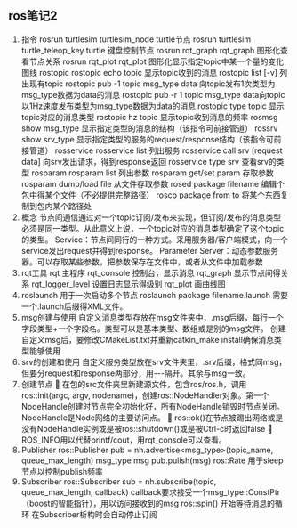 ## ros笔记2
1.	指令
rosrun turtlesim turtlesim_node  turtle节点
rosrun turtlesim turtle_teleop_key  turtle 键盘控制节点
rosrun rqt_graph rqt_graph 图形化查看节点关系
rosrun rqt_plot rqt_plot 图形化显示指定topic中某一个量的变化图线
rostopic
		rostopic echo topic 显示topic收到的消息
		rostopic list [-v] 列出现有topic
		rostopic pub -1 topic msg_type data 向topic发布1次类型为msg_type数据为data的消息
		rostopic pub -r 1 topic msg_type data向topic以1Hz速度发布类型为msg_type数据为data的消息
		rostopic type topic 显示topic对应的消息类型
		rostopic hz topic 显示topic收到消息的频率
rosmsg show msg_type 显示指定类型的消息的结构（该指令可前接管道）
rossrv show srv_type 显示指定类型的服务的request/response结构（该指令可前接管道）
rosservice
		rosservice list 列出服务
		rosservice call srv [request data] 向srv发出请求，得到response返回
		rosservice type srv 查看srv的类型
rosparam
		rosparam list 列出参数
		rosparam get/set param 存取参数
		rosparam dump/load file 从文件存取参数
rosed package filename 编辑个包中得某个文件（不必提供完整路径）
roscp package from to 将某个东西复制到包内某个路径处
2.	概念
节点间通信通过对一个topic订阅/发布来实现，但订阅/发布的消息类型必须是同一类型。从此意义上说，一个topic对应的消息类型确定了这个topic的类型。
Service：节点间同行的一种方式。采用服务器/客户端模式，向一个service发出request并得到response。
Parameter Server：动态参数服务器。可以存取某些参数，把参数保存在文件中，或者从文件中加载参数
3.	rqt工具
rqt 主程序
rqt_console 控制台，显示消息
rqt_graph 显示节点间得关系
rqt_logger_level 设置日志显示得级别
rqt_plot 画曲线图
4.	roslaunch
用于一次启动多个节点
roslaunch package filename.launch
需要一个.launch后缀得XML文件。
5.	msg创建与使用
自定义消息类型存放在msg文件夹中，.msg后缀，每行一个字段类型+一个字段名。类型可以是基本类型、数组或是别的msg文件。
创建自定义msg后，要修改CMakeList.txt并重新catkin_make install确保消息类型能够使用
6.	srv的创建和使用
自定义服务类型放在srv文件夹里，.srv后缀，格式同msg，但要分request和response两部分，用---隔开。其余与msg一致。
7.	创建节点
	在包的src文件夹里新建源文件，包含ros/ros.h，调用ros::init(argc, argv, nodename)，创建ros::NodeHandler对象。第一个NodeHandle创建时节点完全初始化好，所有NodeHandle销毁时节点关闭。NodeHandle是Node网络的主要访问点。
	ros::ok()在节点被踢出网络或是没有NodeHandle实例或是被ros::shutdown()或是被Ctrl-c时返回false
	ROS_INFO用以代替printf/cout，用rqt_console可以查看。
8.	Publisher
ros::Publisher pub = nh.advertise<msg_type>(topic_name, queue_max_length)
msg_type msg
pub.pulish(msg)
ros::Rate 用于sleep节点以控制publish频率
9.	Subscriber
ros::Subscriber sub = nh.subscribe(topic, queue_max_length, callback)
callback要求接受一个msg_type::ConstPtr（boost的智能指针），用以访问接收到的msg
ros::spin() 开始等待消息的循环
在Subscriber析构时会自动停止订阅

